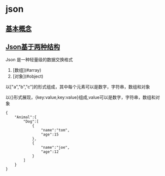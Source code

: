 # json
## [基本概念](#concept)
## [Json基于两种结构](#struct)
<p id='concept'>Json 是一种轻量级的数据交换格式</p>

<ol id="struct">
    <li>[数组](#array)</li>
    <li>[对象](#object)</li>
</ol>
<p id="array">以["a","b","c"]的形式组成，其中每个元素可以是数字，字符串，数组和对象</p>
<p id="object">以{}形式展现，{key:value,key:value}组成,value可以是数字，字符串，数组和对象</p>

    {
        "Animal":{
            "Dog":[
                {
                    "name":"tom",
                    "age":15
                },
                {
                    "name":"joe",
                    "age":12
                }
            ]
        }
    }

